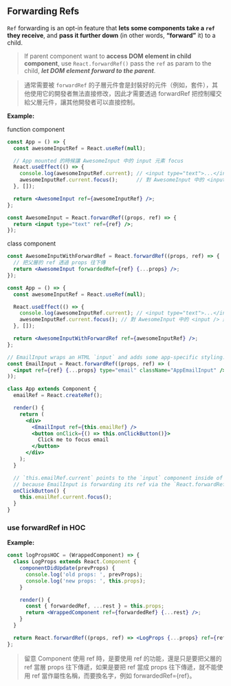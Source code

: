 ## Forwarding Refs
`Ref` forwarding is an opt-in feature that **lets some components take a `ref` they receive**, and **pass it further down** (in other words, **“forward”** it) to a child.

> If parent component want to **access DOM element in child component**, use `React.forwardRef()` pass the `ref` as param to the child, ***let DOM element forward to the parent***.
 
> 通常需要被 `forwardRef` 的子層元件會是封裝好的元件（例如，套件），其他使用它的開發者無法直接修改，因此才需要透過 forwardRef 把控制權交給父層元件，讓其他開發者可以直接控制。


**Example:**

function component
```jsx
const App = () => {
  const awesomeInputRef = React.useRef(null);

  // App mounted 的時候讓 AwesomeInput 中的 input 元素 focus
  React.useEffect(() => {
    console.log(awesomeInputRef.current); // <input type="text">...</input>
    awesomeInputRef.current.focus();      // 對 AwesomeInput 中的 <input /> 進行操作
  }, []);

  return <AwesomeInput ref={awesomeInputRef} />;
};
```
```jsx
const AwesomeInput = React.forwardRef((props, ref) => {
  return <input type="text" ref={ref} />;
});
```

class component
```jsx
const AwesomeInputWithForwardRef = React.forwardRef((props, ref) => {
  // 把父層的 ref 透過 props 往下傳
  return <AwesomeInput forwardedRef={ref} {...props} />;
});
```
```jsx
const App = () => {
  const awesomeInputRef = React.useRef(null);

  React.useEffect(() => {
    console.log(awesomeInputRef.current); // <input type="text">...</input>
    awesomeInputRef.current.focus(); // 對 AwesomeInput 中的 <input /> 進行操作
  }, []);

  return <AwesomeInputWithForwardRef ref={awesomeInputRef} />;
};
```

```jsx
// EmailInput wraps an HTML `input` and adds some app-specific styling.
const EmailInput = React.forwardRef((props, ref) => (
  <input ref={ref} {...props} type="email" className="AppEmailInput" />
));

class App extends Component {
  emailRef = React.createRef();

  render() {
    return (
      <div>
        <EmailInput ref={this.emailRef} />
        <button onClick={() => this.onClickButton()}>
          Click me to focus email
        </button>
      </div>
    );
  }

  // `this.emailRef.current` points to the `input` component inside of EmailInput,
  // because EmailInput is forwarding its ref via the `React.forwardRef` callback.
  onClickButton() {
    this.emailRef.current.focus();
  }
}
```


### use forwardRef in HOC
**Example:**
```jsx
const logPropsHOC = (WrappedComponent) => {
  class LogProps extends React.Component {
    componentDidUpdate(prevProps) {
      console.log('old props: ', prevProps);
      console.log('new props: ', this.props);
    }

    render() {
      const { forwardedRef, ...rest } = this.props;
      return <WrappedComponent ref={forwardedRef} {...rest} />;
    }
  }

  return React.forwardRef((props, ref) => <LogProps {...props} ref={ref} />);
};
```


> 留意 Component 使用 ref 時，是要使用 ref 的功能，還是只是要把父層的 ref 當層 props 往下傳遞，如果是要把 ref 當成 props 往下傳遞，就不能使用 ref 當作屬性名稱，而要換名字，例如 forwardedRef={ref}。


